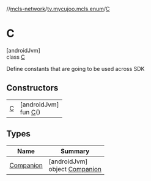 //[mcls-network](../../../index.md)/[tv.mycujoo.mcls.enum](../index.md)/[C](index.md)

# C

[androidJvm]\
class [C](index.md)

Define constants that are going to be used across SDK

## Constructors

| | |
|---|---|
| [C](-c.md) | [androidJvm]<br>fun [C](-c.md)() |

## Types

| Name | Summary |
|---|---|
| [Companion](-companion/index.md) | [androidJvm]<br>object [Companion](-companion/index.md) |
